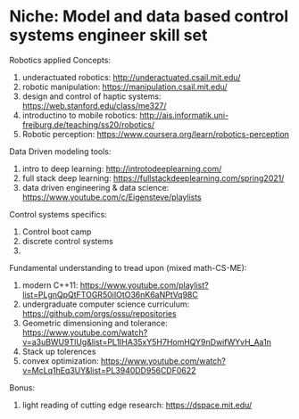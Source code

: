 # Niche: Model and data based control systems engineer skill set

Robotics applied Concepts:
1. underactuated robotics: http://underactuated.csail.mit.edu/
2. robotic manipulation: https://manipulation.csail.mit.edu/
3. design and control of haptic systems: https://web.stanford.edu/class/me327/
4. introductino to mobile robotics: http://ais.informatik.uni-freiburg.de/teaching/ss20/robotics/
5. Robotic perception: https://www.coursera.org/learn/robotics-perception


Data Driven modeling tools:
1.  intro to deep learning: http://introtodeeplearning.com/
2.  full stack deep learning: https://fullstackdeeplearning.com/spring2021/
3.  data driven engineering & data science: https://www.youtube.com/c/Eigensteve/playlists

Control systems specifics:
1. Control boot camp
2. discrete control systems
3. 

Fundamental understanding to tread upon (mixed math-CS-ME):
1. modern C++11: https://www.youtube.com/playlist?list=PLgnQpQtFTOGR50iIOtO36nK6aNPtVq98C
2. undergraduate computer science curriculum: https://github.com/orgs/ossu/repositories
3. Geometric dimensioning and tolerance: https://www.youtube.com/watch?v=a3uBWU9TlUg&list=PL1IHA35xY5H7HomHQY9nDwifWYvH_Aa1n
4. Stack up tolerences
5. convex optimization: https://www.youtube.com/watch?v=McLq1hEq3UY&list=PL3940DD956CDF0622



Bonus: 
1. light reading of cutting edge research: https://dspace.mit.edu/

